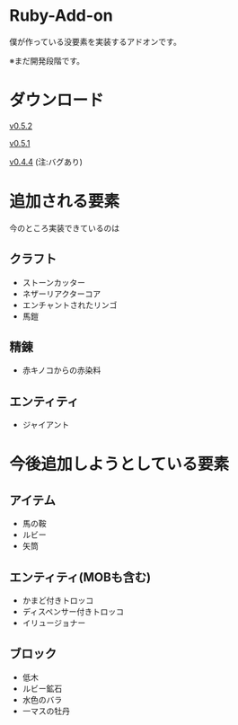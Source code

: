 # Ruby-Add-on
僕が作っている没要素を実装するアドオンです。

※まだ開発段階です。

# ダウンロード
[v0.5.2](https://github.com/GUI-CUI/Ruby-Add-on/releases/tag/v0.5.2)

[v0.5.1](https://github.com/GUI-CUI/Ruby-Add-on/releases/tag/v0.5.1)

[v0.4.4](https://github.com/GUI-CUI/Ruby-Add-on/releases/tag/v0.4.4) (注:バグあり)

# 追加される要素
今のところ実装できているのは

## クラフト
* ストーンカッター
* ネザーリアクターコア
* エンチャントされたリンゴ
* 馬鎧

## 精錬
* 赤キノコからの赤染料

## エンティティ
* ジャイアント


# 今後追加しようとしている要素

## アイテム
* 馬の鞍
* ルビー
* 矢筒

## エンティティ(MOBも含む)
* かまど付きトロッコ
* ディスペンサー付きトロッコ
* イリュージョナー

## ブロック
* 低木
* ルビー鉱石
* 水色のバラ
* 一マスの牡丹
